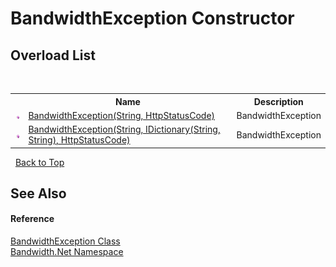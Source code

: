 ﻿# BandwidthException Constructor 
 


## Overload List
&nbsp;<table><tr><th></th><th>Name</th><th>Description</th></tr><tr><td>![Public method](media/pubmethod.gif "Public method")</td><td><a href ="M_Bandwidth_Net_BandwidthException__ctor_1.md">BandwidthException(String, HttpStatusCode)</a></td><td>
BandwidthException</td></tr><tr><td>![Public method](media/pubmethod.gif "Public method")</td><td><a href ="M_Bandwidth_Net_BandwidthException__ctor.md">BandwidthException(String, IDictionary(String, String), HttpStatusCode)</a></td><td>
BandwidthException</td></tr></table>&nbsp;
<a href="#bandwidthexception-constructor">Back to Top</a>

## See Also


#### Reference
<a href ="T_Bandwidth_Net_BandwidthException.md">BandwidthException Class</a><br /><a href ="N_Bandwidth_Net.md">Bandwidth.Net Namespace</a><br />